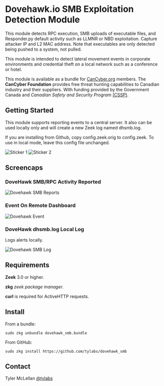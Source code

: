 # Dovehawk.io SMB Exploitation Detection Module

This module detects RPC execution, SMB uploads of executable files, and Responder.py default activity such as LLMNR or NBD exploitation. Capture attacker IP and L2 MAC address. Note that executables are only detected being pushed to a system, not pulled.

This module is intended to detect lateral movement events in corporate environments and credential theft on a local network such as a conference or hotel.

This module is available as a bundle for [CanCyber.org](https://cancyber,org) members. The **CanCyber Foundation** provides free threat hunting capabilities to Canadian industry and their suppliers. With funding provided by the Government Canada and *Canadian Safety and Security Program* [(CSSP)](http://www.science.gc.ca/eic/site/063.nsf/eng/h_5B5BE154.html).

## Getting Started

This module supports reporting events to a central server. It also can be used locally only and will create a new Zeek log named dhsmb.log.

If you are installing from Github, copy config.zeek.orig to config.zeek. To use in local mode, leave this config file unchanged.


![Sticker 1](https://dovehawk.io/images/dovehawk_sticker1.png "Sticker 1") ![Sticker 2](https://dovehawk.io/images/dovehawk_sticker2.png "Sticker 2")


## Screencaps

### DoveHawk SMB/RPC Activity Reported

![Dovehawk SMB Reports](https://dovehawk.io/images/dovehawk_exec.png "Dovehawk SMB")

### Event On Remote Dashboard

![Dovehawk Event](https://dovehawk.io/images/smb_hit.png "Dashboard Hit")




### DoveHawk dhsmb.log Local Log

Logs alerts locally.

![Dovehawk SMB Log](https://dovehawk.io/images/dhsmblog.png "Dashboard Log")

## Requirements

**Zeek** 3.0 or higher.

**zkg** *zeek package manager*.

**curl** is required for ActiveHTTP requests.



## Install

From a bundle:

`sudo zkg unbundle dovehawk_smb.bundle`


From GitHub:

`sudo zkg install https://github.com/tylabs/dovehawk_smb`



## Contact

Tyler McLellan [@tylabs](https://twitter.com/tylabs)

